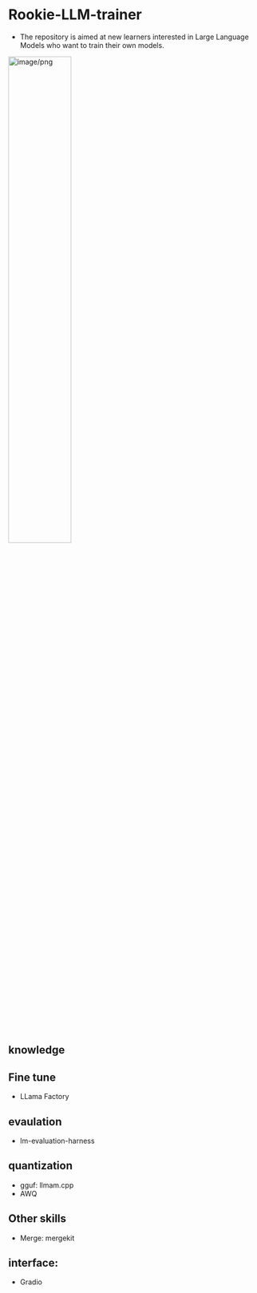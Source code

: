 # Rookie-LLM-trainer
- The repository is aimed at new learners interested in Large Language Models who want to train their own models.
<img src="https://github.com/JosephLi0419/Rookie-LLM-trainer/assets/89914044/7bea6db9-0a55-4bbd-976b-4479ddc45079" alt="image/png" style="width:50%; height:auto;">

## knowledge

## Fine tune
- LLama Factory

## evaulation
- lm-evaluation-harness

## quantization
- gguf: llmam.cpp
- AWQ
## Other skills
- Merge: mergekit

## interface:
- Gradio
